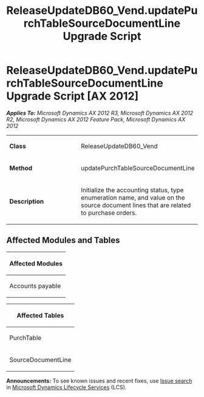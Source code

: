 ﻿---
title: ReleaseUpdateDB60_Vend.updatePurchTableSourceDocumentLine Upgrade Script
TOCTitle: ReleaseUpdateDB60_Vend.updatePurchTableSourceDocumentLine Upgrade Script
ms:assetid: dacadeb1-53ca-0517-7865-ff1888dfffad
ms:mtpsurl: https://msdn.microsoft.com/en-us/library/JJ737176(v=AX.60)
ms:contentKeyID: 49711619
ms.date: 05/18/2015
mtps_version: v=AX.60
---

# ReleaseUpdateDB60\_Vend.updatePurchTableSourceDocumentLine Upgrade Script [AX 2012]


_**Applies To:** Microsoft Dynamics AX 2012 R3, Microsoft Dynamics AX 2012 R2, Microsoft Dynamics AX 2012 Feature Pack, Microsoft Dynamics AX 2012_

<table>
<colgroup>
<col style="width: 50%" />
<col style="width: 50%" />
</colgroup>
<tbody>
<tr class="odd">
<td><p><strong>Class</strong></p></td>
<td><p>ReleaseUpdateDB60_Vend</p></td>
</tr>
<tr class="even">
<td><p><strong>Method</strong></p></td>
<td><p>updatePurchTableSourceDocumentLine</p></td>
</tr>
<tr class="odd">
<td><p><strong>Description</strong></p></td>
<td><p>Initialize the accounting status, type enumeration name, and value on the source document lines that are related to purchase orders.</p></td>
</tr>
</tbody>
</table>


## Affected Modules and Tables

<table>
<colgroup>
<col style="width: 100%" />
</colgroup>
<thead>
<tr class="header">
<th><p>Affected Modules</p></th>
</tr>
</thead>
<tbody>
<tr class="odd">
<td><p>Accounts payable</p></td>
</tr>
</tbody>
</table>


<table>
<colgroup>
<col style="width: 100%" />
</colgroup>
<thead>
<tr class="header">
<th><p>Affected Tables</p></th>
</tr>
</thead>
<tbody>
<tr class="odd">
<td><p>PurchTable</p></td>
</tr>
<tr class="even">
<td><p>SourceDocumentLine</p></td>
</tr>
</tbody>
</table>

  
**Announcements:** To see known issues and recent fixes, use [Issue search](http://go.microsoft.com/fwlink/?linkid=389258) in [Microsoft Dynamics Lifecycle Services](http://go.microsoft.com/fwlink/?linkid=306505) (LCS).

